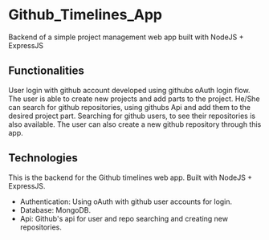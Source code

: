 # Github_Timelines_App

Backend of a simple project management web app built with NodeJS + ExpressJS

Functionalities
----
User login with github account developed using githubs oAuth login flow. The user is able to create new projects and add parts to the project. He/She can search for github
repositories, using githubs Api and add them to the desired project part. Searching for github users, to see their repositories is also available. The user can also create
a new github repository through this app.

Technologies
----
This is the backend for the Github timelines web app. Built with NodeJS + ExpressJS.
- Authentication: Using oAuth with github user accounts for login.
- Database: MongoDB.
- Api: Github's api for user and repo searching and creating new repositories.
